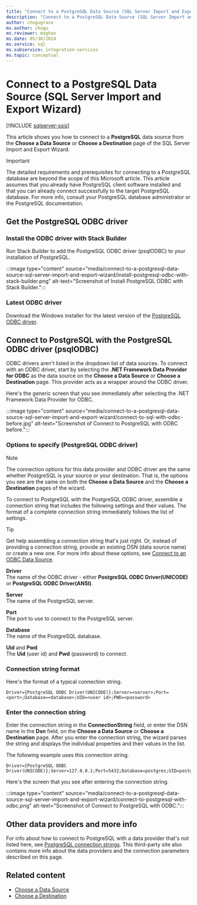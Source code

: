 ```yaml
---
title: "Connect to a PostgreSQL Data Source (SQL Server Import and Export Wizard)"
description: "Connect to a PostgreSQL Data Source (SQL Server Import and Export Wizard)"
author: chugugrace
ms.author: chugu
ms.reviewer: maghan
ms.date: 05/30/2024
ms.service: sql
ms.subservice: integration-services
ms.topic: conceptual
---
```


# Connect to a PostgreSQL Data Source (SQL Server Import and Export Wizard)

[!INCLUDE [sqlserver-ssis](../../includes/applies-to-version/sqlserver-ssis.md)]

This article shows you how to connect to a **PostgreSQL** data source from the **Choose a Data Source** or **Choose a Destination** page of the SQL Server Import and Export Wizard.

> [!IMPORTANT]  
> The detailed requirements and prerequisites for connecting to a PostgreSQL database are beyond the scope of this Microsoft article. This article assumes that you already have PostgreSQL client software installed and that you can already connect successfully to the target PostgreSQL database. For more info, consult your PostgreSQL database administrator or the PostgreSQL documentation.

## Get the PostgreSQL ODBC driver

### Install the ODBC driver with Stack Builder

Run Stack Builder to add the PostgreSQL ODBC driver (psqlODBC) to your installation of PostgreSQL.

:::image type="content" source="media/connect-to-a-postgresql-data-source-sql-server-import-and-export-wizard/install-postgresql-odbc-with-stack-builder.png" alt-text="Screenshot of Install PostgreSQL ODBC with Stack Builder.":::

### Latest ODBC driver

Download the Windows installer for the latest version of the [PostgreSQL ODBC driver](https://odbc.postgresql.org/).

## Connect to PostgreSQL with the PostgreSQL ODBC driver (psqlODBC)

ODBC drivers aren't listed in the dropdown list of data sources. To connect with an ODBC driver, start by selecting the **.NET Framework Data Provider for ODBC** as the data source on the **Choose a Data Source** or **Choose a Destination** page. This provider acts as a wrapper around the ODBC driver.

Here's the generic screen that you see immediately after selecting the .NET Framework Data Provider for ODBC.

:::image type="content" source="media/connect-to-a-postgresql-data-source-sql-server-import-and-export-wizard/connect-to-sql-with-odbc-before.jpg" alt-text="Screenshot of Connect to PostgreSQL with ODBC before.":::

### Options to specify (PostgreSQL ODBC driver)

> [!NOTE]   
> The connection options for this data provider and ODBC driver are the same whether PostgreSQL is your source or your destination. That is, the options you see are the same on both the **Choose a Data Source** and the **Choose a Destination** pages of the wizard.

To connect to PostgreSQL with the PostgreSQL ODBC driver, assemble a connection string that includes the following settings and their values. The format of a complete connection string immediately follows the list of settings.

> [!TIP]  
> Get help assembling a connection string that's just right. Or, instead of providing a connection string, provide an existing DSN (data source name) or create a new one. For more info about these options, see [Connect to an ODBC Data Source](connect-to-an-odbc-data-source-sql-server-import-and-export-wizard.md).

**Driver**  
The name of the ODBC driver - either **PostgreSQL ODBC Driver(UNICODE)** or **PostgreSQL ODBC Driver(ANSI)**.

**Server**  
The name of the PostgreSQL server.

**Port**  
The port to use to connect to the PostgreSQL server.

**Database**  
The name of the PostgreSQL database.

**Uid** and **Pwd**  
The **Uid** (user id) and **Pwd** (password) to connect.

### Connection string format

Here's the format of a typical connection string.

```console
Driver={PostgreSQL ODBC Driver(UNICODE)};Server=<server>;Port=<port>;Database=<database>;UID=<user id>;PWD=<password>
```

### Enter the connection string

Enter the connection string in the **ConnectionString** field, or enter the DSN name in the **Dsn** field, on the **Choose a Data Source** or **Choose a Destination** page. After you enter the connection string, the wizard parses the string and displays the individual properties and their values in the list.

The following example uses this connection string.

```console
Driver={PostgreSQL ODBC Driver(UNICODE)};Server=127.0.0.1;Port=5432;Database=postgres;UID=postgres;PWD=********
```

Here's the screen that you see after entering the connection string.

:::image type="content" source="media/connect-to-a-postgresql-data-source-sql-server-import-and-export-wizard/connect-to-postgresql-with-odbc.png" alt-text="Screenshot of Connect to PostgreSQL with ODBC.":::

## Other data providers and more info

For info about how to connect to PostgreSQL with a data provider that's not listed here, see [PostgreSQL connection strings](https://www.connectionstrings.com/postgresql/). This third-party site also contains more info about the data providers and the connection parameters described on this page.

## Related content

- [Choose a Data Source](choose-a-data-source-sql-server-import-and-export-wizard.md)
- [Choose a Destination](choose-a-destination-sql-server-import-and-export-wizard.md)
